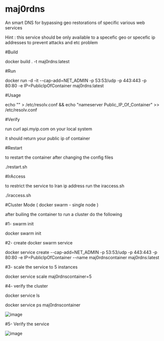 # maj0rdns
An smart DNS for bypassing geo restorations of specific various web services 

Hint : this service should be only available to a specefic geo or specefic ip addresses to prevent attacks and etc problem

#Build

docker build . -t maj0rdns:latest


#Run

docker run -d -it --cap-add=NET_ADMIN -p 53:53/udp -p 443:443 -p 80:80 -e IP=PublicIpOfContainer maj0rdns:latest


#Usage

echo "" > /etc/resolv.conf && echo "nameserver Public_IP_Of_Container" >> /etc/resolv.conf


#Verify 

run curl api.myip.com on your local system

it should return your public ip of container 


#Restart

to restart the container after changing the config files

./restart.sh


#IrAccess

to restrict the service to Iran ip address run the iraccess.sh

./iraccess.sh

#Cluster Mode ( docker swarm - single node ) 

after builing the container to run a cluster do the following 

#1- swarm init

docker swarm init

#2- create docker swarm service 

docker service create --cap-add=NET_ADMIN -p 53:53/udp -p 443:443 -p 80:80 -e IP=PublicIpOfContainer --name maj0rdnscontainer maj0rdns:latest


#3- scale the service to 5 instances

docker service scale maj0rdnscontainer=5


#4- verify the cluster

docker service ls

docker service ps maj0rdnscontainer

![image](https://user-images.githubusercontent.com/46486478/187826199-498a76f1-1526-4b3d-a70a-ccc3eff80bf3.png)


#5- Verify the service 

![image](https://user-images.githubusercontent.com/46486478/187826236-ddf2e475-bb4d-459a-8dc3-4f8be36f6685.png)


